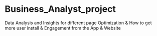# Business_Analyst_project
Data Analysis and Insights for different page Optimization &amp; How to get more user install &amp; Engagement from the App &amp; Website
